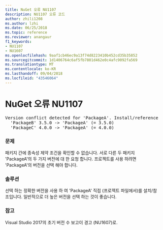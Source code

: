 ```yaml
---
title: NuGet 오류 NU1107
description: NU1107 오류 코드
author: zhili1208
ms.author: lzhi
ms.date: 06/25/2018
ms.topic: reference
ms.reviewer: anangaur
f1_keywords:
- NU1107
- NU1607
ms.openlocfilehash: 9aaf1cb46ec9a13f74d8223410b452cd35b35852
ms.sourcegitcommit: 1d1406764c6af5fb7801d462e0c4afc9092fa569
ms.translationtype: MT
ms.contentlocale: ko-KR
ms.lasthandoff: 09/04/2018
ms.locfileid: "43546064"
---
```

# <a name="nuget-error-nu1107"></a>NuGet 오류 NU1107

<pre>Version conflict detected for 'PackageA'. Install/reference 'PackageA' v4.0.0 directly to resolve this issue.<br/>  'PackageB' 3.5.0 -> 'PackageA' (= 3.5.0)<br/>  'PackageC' 4.0.0 -> 'PackageA' (= 4.0.0)</pre>

### <a name="issue"></a>문제
패키지 간에 종속성 제약 조건을 확인할 수 없습니다. 서로 다른 두 패키지 'PackageA'의 두 가지 버전에 대 한 요청 합니다. 프로젝트를 사용 하려면 'PackageA'의 버전을 선택 해야 합니다.

### <a name="solution"></a>솔루션
선택 하는 정확한 버전을 사용 하 여 'PackageA' 직접 (프로젝트 파일에서)를 설치/참조입니다.
일반적으로 더 높은 버전을 선택 하는 것이 좋습니다.

### <a name="note"></a>참고
Visual Studio 2017의 초기 버전 수 보고이 경고 (NU1607)로.
